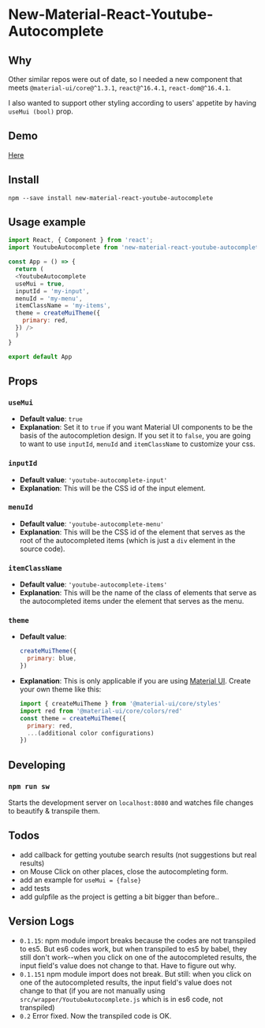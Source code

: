 # New-Material-React-Youtube-Autocomplete

## Why
Other similar repos were out of date, so I needed a new component that meets `@material-ui/core@^1.3.1`, `react@^16.4.1`, `react-dom@^16.4.1`. 

I also wanted to support other styling according to users' appetite by having `useMui (bool)` prop. 

## Demo
[Here](https://9oelm.github.io/new-material-react-youtube-autocomplete/)

## Install
```
npm --save install new-material-react-youtube-autocomplete
```

## Usage example
```javascript
import React, { Component } from 'react';
import YoutubeAutocomplete from 'new-material-react-youtube-autocomplete';

const App = () => {
  return (
  <YoutubeAutocomplete
  useMui = true,
  inputId = 'my-input',
  menuId = 'my-menu',
  itemClassName = 'my-items',
  theme = createMuiTheme({
    primary: red,
  }) />
  )
}

export default App
```
## Props

### `useMui`
* **Default value**: `true`
* **Explanation**: Set it to `true` if you want Material UI components to be the basis of the autocompletion design. If you set it to `false`, you are going to want to use `inputId`, `menuId` and `itemClassName` to customize your css.

### `inputId`
* **Default value**: `'youtube-autocomplete-input'`
* **Explanation**: This will be the CSS id of the input element. 

### `menuId`
* **Default value**: `'youtube-autocomplete-menu'`
* **Explanation**: This will be the CSS id of the element that serves as the root of the autocompleted items (which is just a `div` element in the source code). 

### `itemClassName` 
* **Default value**: `'youtube-autocomplete-items'`
* **Explanation**: This will be the name of the class of elements that serve as the autocompleted items under the element that serves as the menu.

### `theme`
* **Default value**: 
  ```javascript
  createMuiTheme({
    primary: blue,
  })
  ```

* **Explanation**: This is only applicable if you are using [Material UI](https://github.com/mui-org/material-ui). Create your own theme like this:
  ```javascript
  import { createMuiTheme } from '@material-ui/core/styles'
  import red from '@material-ui/core/colors/red'
  const theme = createMuiTheme({
    primary: red,
    ...(additional color configurations)
  })
  ```

## Developing

### `npm run sw`
Starts the development server on `localhost:8080` and watches file changes to beautify & transpile them.

## Todos
* add callback for getting youtube search results (not suggestions but real results)
* on Mouse Click on other places, close the autocompleting form.
* add an example for `useMui = {false}`
* add tests
* add gulpfile as the project is getting a bit bigger than before..

## Version Logs 
* `0.1.15`: npm module import breaks because the codes are not transpiled to es5. But es6 codes work, but when transpiled to es5 by babel, they still don't work--when you click on one of the autocompleted results, the input field's value does not change to that. Have to figure out why. 
* `0.1.151` npm module import does not break. But still: when you click on one of the autocompleted results, the input field's value does not change to that (if you are not manually using `src/wrapper/YoutubeAutocomplete.js` which is in es6 code, not transpiled)
* `0.2` Error fixed. Now the transpiled code is OK.